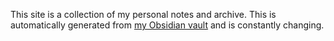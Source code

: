 This site is a collection of my personal notes and archive.  This is automatically generated from [my Obsidian vault](https://github.com/pavo-etc/notes/tree/main/notes) and is constantly changing.